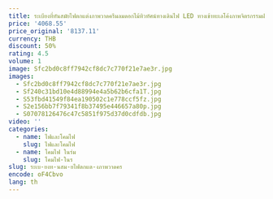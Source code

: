 ```yaml
---
title: ระเบียงที่ทันสมัยไฟตกแต่งภาพวาดครีมลมดอกไม้ทิวทัศน์ทางเดินไฟ LED ทางเข้าทะเลโค้งภาพจิตรกรรมฝาผนังแสง
price: '4068.55'
price_original: '8137.11'
currency: THB
discount: 50%
rating: 4.5
volume: 1
image: Sfc2bd0c8ff7942cf8dc7c770f21e7ae3r.jpg
images:
  - Sfc2bd0c8ff7942cf8dc7c770f21e7ae3r.jpg
  - Sf240c31bd10e4d88994e4a5b62b6cfa1T.jpg
  - S53fbd41549f84ea190502c1e778ccf5fz.jpg
  - S2e156bb7f79341f8b37495e446657a80p.jpg
  - S07078126476c47c5851f975d37d0cdfdb.jpg
video: ''
categories:
  - name: ไฟและโคมไฟ
    slug: ไฟและโคมไฟ
  - name: โคมไฟ ในร่ม
    slug: โคมไฟ-ในร
slug: ระเบ-ยงท-นสม-ยไฟตกแต-งภาพวาดคร
encode: oF4Cbvo
lang: th
---
```

  